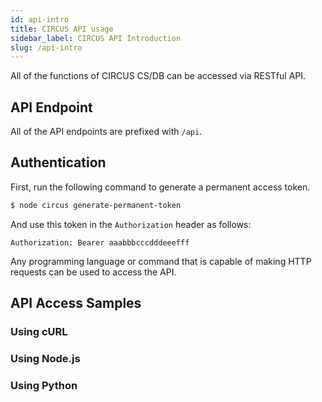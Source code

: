 ```yaml
---
id: api-intro
title: CIRCUS API usage
sidebar_label: CIRCUS API Introduction
slug: /api-intro
---
```


All of the functions of CIRCUS CS/DB can be accessed via RESTful API.

## API Endpoint

All of the API endpoints are prefixed with `/api`.

## Authentication

First, run the following command to generate a permanent access token.

```bash
$ node circus generate-permanent-token
```

And use this token in the `Authorization` header as follows:

```
Authorization: Bearer aaabbbcccdddeeefff
```

Any programming language or command that is capable of making HTTP requests can be used to access the API.

## API Access Samples

### Using cURL

### Using Node.js

### Using Python
